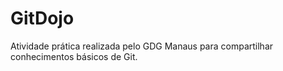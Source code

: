 # GitDojo
Atividade prática realizada pelo GDG Manaus para compartilhar conhecimentos básicos de Git.
